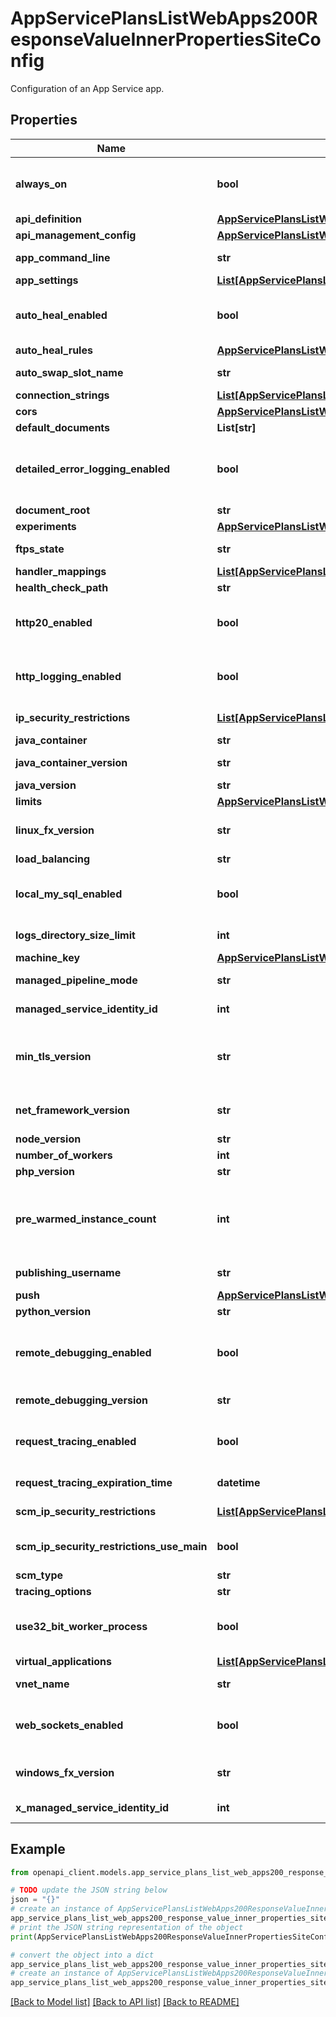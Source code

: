 # AppServicePlansListWebApps200ResponseValueInnerPropertiesSiteConfig

Configuration of an App Service app.

## Properties

Name | Type | Description | Notes
------------ | ------------- | ------------- | -------------
**always_on** | **bool** | &lt;code&gt;true&lt;/code&gt; if Always On is enabled; otherwise, &lt;code&gt;false&lt;/code&gt;. | [optional] 
**api_definition** | [**AppServicePlansListWebApps200ResponseValueInnerPropertiesSiteConfigApiDefinition**](AppServicePlansListWebApps200ResponseValueInnerPropertiesSiteConfigApiDefinition.md) |  | [optional] 
**api_management_config** | [**AppServicePlansListWebApps200ResponseValueInnerPropertiesSiteConfigApiManagementConfig**](AppServicePlansListWebApps200ResponseValueInnerPropertiesSiteConfigApiManagementConfig.md) |  | [optional] 
**app_command_line** | **str** | App command line to launch. | [optional] 
**app_settings** | [**List[AppServicePlansListWebApps200ResponseValueInnerPropertiesSiteConfigAppSettingsInner]**](AppServicePlansListWebApps200ResponseValueInnerPropertiesSiteConfigAppSettingsInner.md) | Application settings. | [optional] 
**auto_heal_enabled** | **bool** | &lt;code&gt;true&lt;/code&gt; if Auto Heal is enabled; otherwise, &lt;code&gt;false&lt;/code&gt;. | [optional] 
**auto_heal_rules** | [**AppServicePlansListWebApps200ResponseValueInnerPropertiesSiteConfigAutoHealRules**](AppServicePlansListWebApps200ResponseValueInnerPropertiesSiteConfigAutoHealRules.md) |  | [optional] 
**auto_swap_slot_name** | **str** | Auto-swap slot name. | [optional] 
**connection_strings** | [**List[AppServicePlansListWebApps200ResponseValueInnerPropertiesSiteConfigConnectionStringsInner]**](AppServicePlansListWebApps200ResponseValueInnerPropertiesSiteConfigConnectionStringsInner.md) | Connection strings. | [optional] 
**cors** | [**AppServicePlansListWebApps200ResponseValueInnerPropertiesSiteConfigCors**](AppServicePlansListWebApps200ResponseValueInnerPropertiesSiteConfigCors.md) |  | [optional] 
**default_documents** | **List[str]** | Default documents. | [optional] 
**detailed_error_logging_enabled** | **bool** | &lt;code&gt;true&lt;/code&gt; if detailed error logging is enabled; otherwise, &lt;code&gt;false&lt;/code&gt;. | [optional] 
**document_root** | **str** | Document root. | [optional] 
**experiments** | [**AppServicePlansListWebApps200ResponseValueInnerPropertiesSiteConfigExperiments**](AppServicePlansListWebApps200ResponseValueInnerPropertiesSiteConfigExperiments.md) |  | [optional] 
**ftps_state** | **str** | State of FTP / FTPS service | [optional] 
**handler_mappings** | [**List[AppServicePlansListWebApps200ResponseValueInnerPropertiesSiteConfigHandlerMappingsInner]**](AppServicePlansListWebApps200ResponseValueInnerPropertiesSiteConfigHandlerMappingsInner.md) | Handler mappings. | [optional] 
**health_check_path** | **str** | Health check path | [optional] 
**http20_enabled** | **bool** | Http20Enabled: configures a web site to allow clients to connect over http2.0 | [optional] [default to True]
**http_logging_enabled** | **bool** | &lt;code&gt;true&lt;/code&gt; if HTTP logging is enabled; otherwise, &lt;code&gt;false&lt;/code&gt;. | [optional] 
**ip_security_restrictions** | [**List[AppServicePlansListWebApps200ResponseValueInnerPropertiesSiteConfigIpSecurityRestrictionsInner]**](AppServicePlansListWebApps200ResponseValueInnerPropertiesSiteConfigIpSecurityRestrictionsInner.md) | IP security restrictions for main. | [optional] 
**java_container** | **str** | Java container. | [optional] 
**java_container_version** | **str** | Java container version. | [optional] 
**java_version** | **str** | Java version. | [optional] 
**limits** | [**AppServicePlansListWebApps200ResponseValueInnerPropertiesSiteConfigLimits**](AppServicePlansListWebApps200ResponseValueInnerPropertiesSiteConfigLimits.md) |  | [optional] 
**linux_fx_version** | **str** | Linux App Framework and version | [optional] 
**load_balancing** | **str** | Site load balancing. | [optional] 
**local_my_sql_enabled** | **bool** | &lt;code&gt;true&lt;/code&gt; to enable local MySQL; otherwise, &lt;code&gt;false&lt;/code&gt;. | [optional] [default to False]
**logs_directory_size_limit** | **int** | HTTP logs directory size limit. | [optional] 
**machine_key** | [**AppServicePlansListWebApps200ResponseValueInnerPropertiesSiteConfigMachineKey**](AppServicePlansListWebApps200ResponseValueInnerPropertiesSiteConfigMachineKey.md) |  | [optional] 
**managed_pipeline_mode** | **str** | Managed pipeline mode. | [optional] 
**managed_service_identity_id** | **int** | Managed Service Identity Id | [optional] 
**min_tls_version** | **str** | MinTlsVersion: configures the minimum version of TLS required for SSL requests | [optional] 
**net_framework_version** | **str** | .NET Framework version. | [optional] [default to 'v4.6']
**node_version** | **str** | Version of Node.js. | [optional] 
**number_of_workers** | **int** | Number of workers. | [optional] 
**php_version** | **str** | Version of PHP. | [optional] 
**pre_warmed_instance_count** | **int** | Number of preWarmed instances. This setting only applies to the Consumption and Elastic Plans | [optional] 
**publishing_username** | **str** | Publishing user name. | [optional] 
**push** | [**AppServicePlansListWebApps200ResponseValueInnerPropertiesSiteConfigPush**](AppServicePlansListWebApps200ResponseValueInnerPropertiesSiteConfigPush.md) |  | [optional] 
**python_version** | **str** | Version of Python. | [optional] 
**remote_debugging_enabled** | **bool** | &lt;code&gt;true&lt;/code&gt; if remote debugging is enabled; otherwise, &lt;code&gt;false&lt;/code&gt;. | [optional] 
**remote_debugging_version** | **str** | Remote debugging version. | [optional] 
**request_tracing_enabled** | **bool** | &lt;code&gt;true&lt;/code&gt; if request tracing is enabled; otherwise, &lt;code&gt;false&lt;/code&gt;. | [optional] 
**request_tracing_expiration_time** | **datetime** | Request tracing expiration time. | [optional] 
**scm_ip_security_restrictions** | [**List[AppServicePlansListWebApps200ResponseValueInnerPropertiesSiteConfigIpSecurityRestrictionsInner]**](AppServicePlansListWebApps200ResponseValueInnerPropertiesSiteConfigIpSecurityRestrictionsInner.md) | IP security restrictions for scm. | [optional] 
**scm_ip_security_restrictions_use_main** | **bool** | IP security restrictions for scm to use main. | [optional] 
**scm_type** | **str** | SCM type. | [optional] 
**tracing_options** | **str** | Tracing options. | [optional] 
**use32_bit_worker_process** | **bool** | &lt;code&gt;true&lt;/code&gt; to use 32-bit worker process; otherwise, &lt;code&gt;false&lt;/code&gt;. | [optional] 
**virtual_applications** | [**List[AppServicePlansListWebApps200ResponseValueInnerPropertiesSiteConfigVirtualApplicationsInner]**](AppServicePlansListWebApps200ResponseValueInnerPropertiesSiteConfigVirtualApplicationsInner.md) | Virtual applications. | [optional] 
**vnet_name** | **str** | Virtual Network name. | [optional] 
**web_sockets_enabled** | **bool** | &lt;code&gt;true&lt;/code&gt; if WebSocket is enabled; otherwise, &lt;code&gt;false&lt;/code&gt;. | [optional] 
**windows_fx_version** | **str** | Xenon App Framework and version | [optional] 
**x_managed_service_identity_id** | **int** | Explicit Managed Service Identity Id | [optional] 

## Example

```python
from openapi_client.models.app_service_plans_list_web_apps200_response_value_inner_properties_site_config import AppServicePlansListWebApps200ResponseValueInnerPropertiesSiteConfig

# TODO update the JSON string below
json = "{}"
# create an instance of AppServicePlansListWebApps200ResponseValueInnerPropertiesSiteConfig from a JSON string
app_service_plans_list_web_apps200_response_value_inner_properties_site_config_instance = AppServicePlansListWebApps200ResponseValueInnerPropertiesSiteConfig.from_json(json)
# print the JSON string representation of the object
print(AppServicePlansListWebApps200ResponseValueInnerPropertiesSiteConfig.to_json())

# convert the object into a dict
app_service_plans_list_web_apps200_response_value_inner_properties_site_config_dict = app_service_plans_list_web_apps200_response_value_inner_properties_site_config_instance.to_dict()
# create an instance of AppServicePlansListWebApps200ResponseValueInnerPropertiesSiteConfig from a dict
app_service_plans_list_web_apps200_response_value_inner_properties_site_config_from_dict = AppServicePlansListWebApps200ResponseValueInnerPropertiesSiteConfig.from_dict(app_service_plans_list_web_apps200_response_value_inner_properties_site_config_dict)
```
[[Back to Model list]](../README.md#documentation-for-models) [[Back to API list]](../README.md#documentation-for-api-endpoints) [[Back to README]](../README.md)


